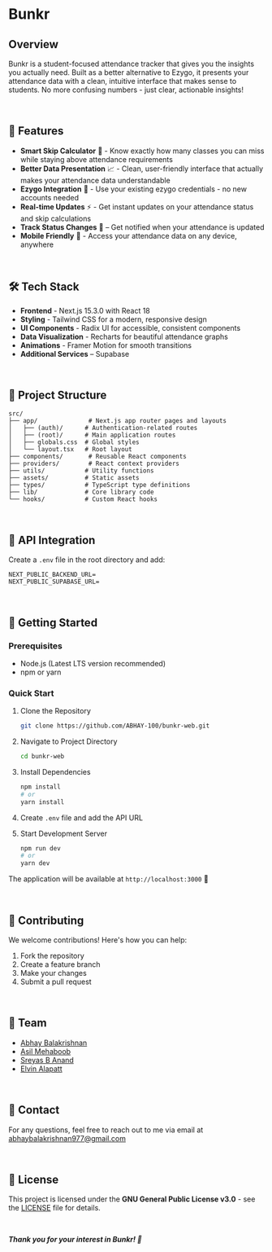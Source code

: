 # Bunkr

## Overview

Bunkr is a student-focused attendance tracker that gives you the insights you actually need. Built as a better alternative to Ezygo, it presents your attendance data with a clean, intuitive interface that makes sense to students. No more confusing numbers - just clear, actionable insights!

<!-- Also available as a Flutter app: [Bunkr Mobile](https://github.com/ABHAY-100/bunkr-app) -->

<br />

## 🎯 Features

- **Smart Skip Calculator** 🧮 - Know exactly how many classes you can miss while staying above attendance requirements
- **Better Data Presentation** 📈 - Clean, user-friendly interface that actually makes your attendance data understandable
- **Ezygo Integration** 🔄 - Use your existing ezygo credentials - no new accounts needed
- **Real-time Updates** ⚡ - Get instant updates on your attendance status and skip calculations
- **Track Status Changes** 📝 – Get notified when your attendance is updated
- **Mobile Friendly** 📱 - Access your attendance data on any device, anywhere

<br />

## 🛠️ Tech Stack

- **Frontend** - Next.js 15.3.0 with React 18
- **Styling** - Tailwind CSS for a modern, responsive design
- **UI Components** - Radix UI for accessible, consistent components
- **Data Visualization** - Recharts for beautiful attendance graphs
- **Animations** - Framer Motion for smooth transitions
- **Additional Services** – Supabase

<br />

## 📁 Project Structure

```
src/
├── app/              # Next.js app router pages and layouts
│   ├── (auth)/      # Authentication-related routes
│   ├── (root)/      # Main application routes
│   ├── globals.css  # Global styles
│   └── layout.tsx   # Root layout
├── components/       # Reusable React components
├── providers/        # React context providers
├── utils/           # Utility functions
├── assets/          # Static assets
├── types/           # TypeScript type definitions
├── lib/             # Core library code
└── hooks/           # Custom React hooks
```

<br />

## 🔌 API Integration

Create a `.env` file in the root directory and add:
```
NEXT_PUBLIC_BACKEND_URL=
NEXT_PUBLIC_SUPABASE_URL=
```

<br />

## 🚀 Getting Started

### Prerequisites

- Node.js (Latest LTS version recommended)
- npm or yarn

### Quick Start

1. Clone the Repository
   ```bash
   git clone https://github.com/ABHAY-100/bunkr-web.git
   ```

2. Navigate to Project Directory
   ```bash
   cd bunkr-web
   ```

3. Install Dependencies
   ```bash
   npm install
   # or
   yarn install
   ```

4. Create `.env` file and add the API URL

5. Start Development Server
   ```bash
   npm run dev
   # or
   yarn dev
   ```

The application will be available at `http://localhost:3000` 🎉

<br />

## 🤝 Contributing

We welcome contributions! Here's how you can help:

1. Fork the repository
2. Create a feature branch
3. Make your changes
4. Submit a pull request

<br />

## 👥 Team

- [Abhay Balakrishnan](https://github.com/ABHAY-100)
- [Asil Mehaboob](https://github.com/AsilMehaboob)
- [Sreyas B Anand](https://github.com/sreyas-b-anand)
- [Elvin Alapatt](https://github.com/ElvinAlapatt)

<br />

## 📧 Contact

For any questions, feel free to reach out to me via email at [abhaybalakrishnan977@gmail.com](mailto:abhaybalakrishnan977@gmail.com)

<br />

## 📄 License

This project is licensed under the **GNU General Public License v3.0** - see the [LICENSE](LICENSE) file for details.

<br />

***Thank you for your interest in Bunkr! 🤝***
